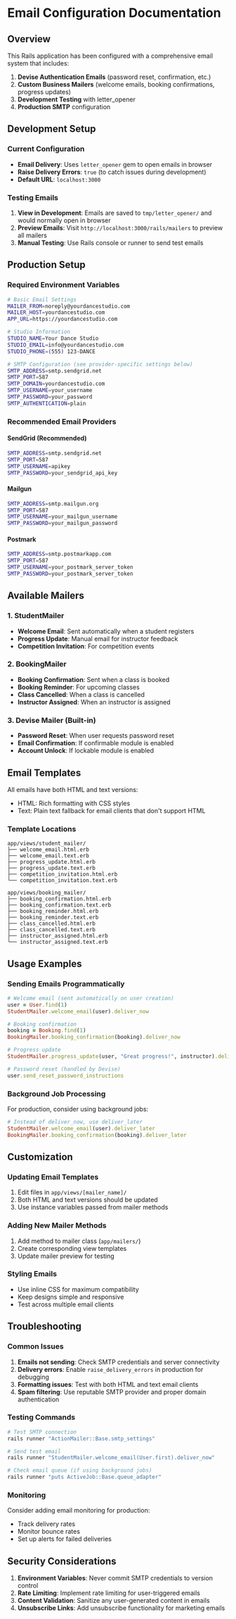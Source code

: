 # Email Configuration Documentation

## Overview

This Rails application has been configured with a comprehensive email system that includes:

1. **Devise Authentication Emails** (password reset, confirmation, etc.)
2. **Custom Business Mailers** (welcome emails, booking confirmations, progress updates)
3. **Development Testing** with letter_opener
4. **Production SMTP** configuration

## Development Setup

### Current Configuration

- **Email Delivery**: Uses `letter_opener` gem to open emails in browser
- **Raise Delivery Errors**: `true` (to catch issues during development)
- **Default URL**: `localhost:3000`

### Testing Emails

1. **View in Development**: Emails are saved to `tmp/letter_opener/` and would normally open in browser
2. **Preview Emails**: Visit `http://localhost:3000/rails/mailers` to preview all mailers
3. **Manual Testing**: Use Rails console or runner to send test emails

## Production Setup

### Required Environment Variables

```bash
# Basic Email Settings
MAILER_FROM=noreply@yourdancestudio.com
MAILER_HOST=yourdancestudio.com
APP_URL=https://yourdancestudio.com

# Studio Information
STUDIO_NAME=Your Dance Studio
STUDIO_EMAIL=info@yourdancestudio.com
STUDIO_PHONE=(555) 123-DANCE

# SMTP Configuration (see provider-specific settings below)
SMTP_ADDRESS=smtp.sendgrid.net
SMTP_PORT=587
SMTP_DOMAIN=yourdancestudio.com
SMTP_USERNAME=your_username
SMTP_PASSWORD=your_password
SMTP_AUTHENTICATION=plain
```

### Recommended Email Providers

#### SendGrid (Recommended)
```bash
SMTP_ADDRESS=smtp.sendgrid.net
SMTP_PORT=587
SMTP_USERNAME=apikey
SMTP_PASSWORD=your_sendgrid_api_key
```

#### Mailgun
```bash
SMTP_ADDRESS=smtp.mailgun.org
SMTP_PORT=587
SMTP_USERNAME=your_mailgun_username
SMTP_PASSWORD=your_mailgun_password
```

#### Postmark
```bash
SMTP_ADDRESS=smtp.postmarkapp.com
SMTP_PORT=587
SMTP_USERNAME=your_postmark_server_token
SMTP_PASSWORD=your_postmark_server_token
```

## Available Mailers

### 1. StudentMailer

- **Welcome Email**: Sent automatically when a student registers
- **Progress Update**: Manual email for instructor feedback
- **Competition Invitation**: For competition events

### 2. BookingMailer

- **Booking Confirmation**: Sent when a class is booked
- **Booking Reminder**: For upcoming classes
- **Class Cancelled**: When a class is cancelled
- **Instructor Assigned**: When an instructor is assigned

### 3. Devise Mailer (Built-in)

- **Password Reset**: When user requests password reset
- **Email Confirmation**: If confirmable module is enabled
- **Account Unlock**: If lockable module is enabled

## Email Templates

All emails have both HTML and text versions:
- HTML: Rich formatting with CSS styles
- Text: Plain text fallback for email clients that don't support HTML

### Template Locations
```
app/views/student_mailer/
├── welcome_email.html.erb
├── welcome_email.text.erb
├── progress_update.html.erb
├── progress_update.text.erb
├── competition_invitation.html.erb
└── competition_invitation.text.erb

app/views/booking_mailer/
├── booking_confirmation.html.erb
├── booking_confirmation.text.erb
├── booking_reminder.html.erb
├── booking_reminder.text.erb
├── class_cancelled.html.erb
├── class_cancelled.text.erb
├── instructor_assigned.html.erb
└── instructor_assigned.text.erb
```

## Usage Examples

### Sending Emails Programmatically

```ruby
# Welcome email (sent automatically on user creation)
user = User.find(1)
StudentMailer.welcome_email(user).deliver_now

# Booking confirmation
booking = Booking.find(1)
BookingMailer.booking_confirmation(booking).deliver_now

# Progress update
StudentMailer.progress_update(user, "Great progress!", instructor).deliver_now

# Password reset (handled by Devise)
user.send_reset_password_instructions
```

### Background Job Processing

For production, consider using background jobs:

```ruby
# Instead of deliver_now, use deliver_later
StudentMailer.welcome_email(user).deliver_later
BookingMailer.booking_confirmation(booking).deliver_later
```

## Customization

### Updating Email Templates

1. Edit files in `app/views/[mailer_name]/`
2. Both HTML and text versions should be updated
3. Use instance variables passed from mailer methods

### Adding New Mailer Methods

1. Add method to mailer class (`app/mailers/`)
2. Create corresponding view templates
3. Update mailer preview for testing

### Styling Emails

- Use inline CSS for maximum compatibility
- Keep designs simple and responsive
- Test across multiple email clients

## Troubleshooting

### Common Issues

1. **Emails not sending**: Check SMTP credentials and server connectivity
2. **Delivery errors**: Enable `raise_delivery_errors` in production for debugging
3. **Formatting issues**: Test with both HTML and text email clients
4. **Spam filtering**: Use reputable SMTP provider and proper domain authentication

### Testing Commands

```bash
# Test SMTP connection
rails runner "ActionMailer::Base.smtp_settings"

# Send test email
rails runner "StudentMailer.welcome_email(User.first).deliver_now"

# Check email queue (if using background jobs)
rails runner "puts ActiveJob::Base.queue_adapter"
```

### Monitoring

Consider adding email monitoring for production:
- Track delivery rates
- Monitor bounce rates
- Set up alerts for failed deliveries

## Security Considerations

1. **Environment Variables**: Never commit SMTP credentials to version control
2. **Rate Limiting**: Implement rate limiting for user-triggered emails
3. **Content Validation**: Sanitize any user-generated content in emails
4. **Unsubscribe Links**: Add unsubscribe functionality for marketing emails